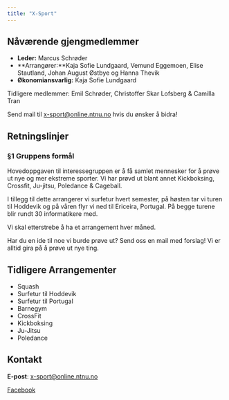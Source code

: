 ```yaml
---
title: "X-Sport"
---
```


Nåværende gjengmedlemmer
---------------------------------

- **Leder:** Marcus Schrøder
- **Arrangører:**Kaja Sofie Lundgaard, Vemund Eggemoen, Elise Stautland, Johan August Østbye og Hanna Thevik
- **Økonomiansvarlig:** Kaja Sofie Lundgaard

Tidligere medlemmer: Emil Schrøder, Christoffer Skar Lofsberg & Camilla Tran


Send mail til x-sport@online.ntnu.no hvis du ønsker å bidra!


Retningslinjer
--------------

### §1 Gruppens formål

Hovedoppgaven til interessegruppen er å få samlet mennesker for å prøve ut nye og mer ekstreme sporter. Vi har prøvd ut blant annet Kickboksing, Crossfit, Ju-jitsu, Poledance & Cageball.

I tillegg til dette arrangerer vi surfetur hvert semester, på høsten tar vi turen til Hoddevik og på våren flyr vi ned til Ericeira, Portugal. På begge turene blir rundt 30 informatikere med.

Vi skal etterstrebe å ha et arrangement hver måned.

Har du en ide til noe vi burde prøve ut? Send oss en mail med forslag! Vi er alltid gira på å prøve ut nye ting.


Tidligere Arrangementer
--------------
- Squash
- Surfetur til Hoddevik
- Surfetur til Portugal
- Barnegym
- CrossFit
- Kickboksing
- Ju-Jitsu
- Poledance


Kontakt
--------------

**E-post**: x-sport@online.ntnu.no

[Facebook](https://www.facebook.com/groups/onlinexsport)